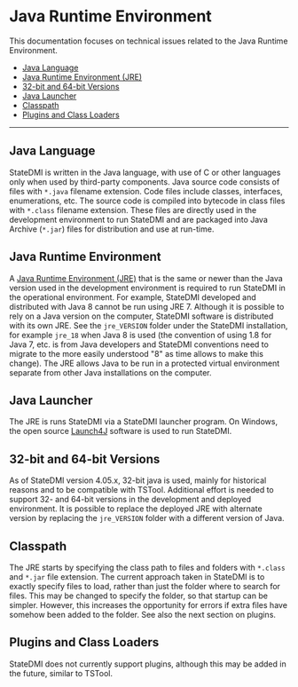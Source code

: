 # Java Runtime Environment #

This documentation focuses on technical issues related to the Java Runtime Environment.

* [Java Language](#java-language)
* [Java Runtime Environment (JRE)](#java-runtime-environment_1)
* [32-bit and 64-bit Versions](#32-bit-and-64-bit-versions)
* [Java Launcher](#java-launcher)
* [Classpath](#classpath)
* [Plugins and Class Loaders](#plugins-and-class-loaders)

--------------

## Java Language ##

StateDMI is written in the Java language, with use of C or other languages only when used by third-party components.
Java source code consists of files with `*.java` filename extension.
Code files include classes, interfaces, enumerations, etc.
The source code is compiled into bytecode in class files with `*.class` filename extension.
These files are directly used in the development environment to run StateDMI and are
packaged into Java Archive (`*.jar`) files for distribution and use at run-time.

## Java Runtime Environment ##

A [Java Runtime Environment (JRE)](../../resources#java) that is the same or newer than the Java version used in the development environment
is required to run StateDMI in the operational environment.
For example, StateDMI developed and distributed with Java 8 cannot be run using JRE 7.
Although it is possible to rely on a Java version on the computer, StateDMI software
is distributed with its own JRE.  See the `jre_VERSION` folder under the StateDMI installation,
for example `jre_18` when Java 8 is used (the convention of using 1.8 for Java 7, etc. is from Java developers
and StateDMI conventions need to migrate to the more easily understood "8" as time allows to make this change).
The JRE allows Java to be run in a protected virtual environment separate from other Java installations on the computer.

## Java Launcher ##

The JRE is runs StateDMI via a StateDMI launcher program.
On Windows, the open source [Launch4J](../../resources#launch4j)
software is used to run StateDMI.

## 32-bit and 64-bit Versions ##

As of StateDMI version 4.05.x, 32-bit java is used, mainly for historical reasons and to be compatible with TSTool.
Additional effort is needed to support 32- and 64-bit versions in the development and deployed environment.
It is possible to replace the deployed JRE with alternate version by replacing
the `jre_VERSION` folder with a different version of Java.

## Classpath ##

The JRE starts by specifying the class path to files and folders with `*.class` and `*.jar` file extension.
The current approach taken in StateDMI is to exactly specify files to load, rather than just the
folder where to search for files.
This may be changed to specify the folder, so that startup can be simpler.
However, this increases the opportunity for errors if extra files have somehow been added to the folder.
See also the next section on plugins.

## Plugins and Class Loaders ##

StateDMI does not currently support plugins, although this may be added in the future, similar to TSTool.
